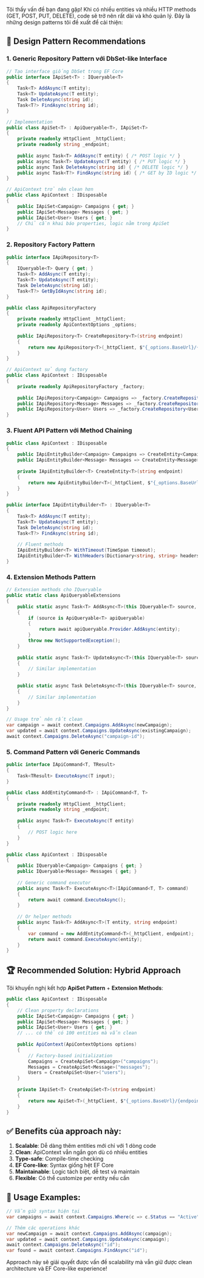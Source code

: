 Tôi thấy vấn đề bạn đang gặp! Khi có nhiều entities và nhiều HTTP methods (GET, POST, PUT, DELETE), code sẽ trở nên rất dài và khó quản lý. Đây là những design patterns tôi đề xuất để cải thiện:

## 🎯 Design Pattern Recommendations

### 1. **Generic Repository Pattern với DbSet-like Interface**

```csharp
// Tạo interface giống DbSet trong EF Core
public interface IApiSet<T> : IQueryable<T>
{
    Task<T> AddAsync(T entity);
    Task<T> UpdateAsync(T entity);
    Task DeleteAsync(string id);
    Task<T?> FindAsync(string id);
}

// Implementation
public class ApiSet<T> : ApiQueryable<T>, IApiSet<T>
{
    private readonly HttpClient _httpClient;
    private readonly string _endpoint;
    
    public async Task<T> AddAsync(T entity) { /* POST logic */ }
    public async Task<T> UpdateAsync(T entity) { /* PUT logic */ }
    public async Task DeleteAsync(string id) { /* DELETE logic */ }
    public async Task<T?> FindAsync(string id) { /* GET by ID logic */ }
}

// ApiContext trở nên clean hơn
public class ApiContext : IDisposable
{
    public IApiSet<Campaign> Campaigns { get; }
    public IApiSet<Message> Messages { get; }
    public IApiSet<User> Users { get; }
    // Chỉ cần khai báo properties, logic nằm trong ApiSet
}
```

### 2. **Repository Factory Pattern**

```csharp
public interface IApiRepository<T>
{
    IQueryable<T> Query { get; }
    Task<T> AddAsync(T entity);
    Task<T> UpdateAsync(T entity);
    Task DeleteAsync(string id);
    Task<T?> GetByIdAsync(string id);
}

public class ApiRepositoryFactory
{
    private readonly HttpClient _httpClient;
    private readonly ApiContextOptions _options;
    
    public IApiRepository<T> CreateRepository<T>(string endpoint)
    {
        return new ApiRepository<T>(_httpClient, $"{_options.BaseUrl}/{endpoint}");
    }
}

// ApiContext sử dụng factory
public class ApiContext : IDisposable
{
    private readonly ApiRepositoryFactory _factory;
    
    public IApiRepository<Campaign> Campaigns => _factory.CreateRepository<Campaign>("campaigns");
    public IApiRepository<Message> Messages => _factory.CreateRepository<Message>("messages");
    public IApiRepository<User> Users => _factory.CreateRepository<User>("users");
}
```

### 3. **Fluent API Pattern với Method Chaining**

```csharp
public class ApiContext : IDisposable
{
    public IApiEntityBuilder<Campaign> Campaigns => CreateEntity<Campaign>("campaigns");
    public IApiEntityBuilder<Message> Messages => CreateEntity<Message>("messages");
    
    private IApiEntityBuilder<T> CreateEntity<T>(string endpoint)
    {
        return new ApiEntityBuilder<T>(_httpClient, $"{_options.BaseUrl}/{endpoint}");
    }
}

public interface IApiEntityBuilder<T> : IQueryable<T>
{
    Task<T> AddAsync(T entity);
    Task<T> UpdateAsync(T entity);
    Task DeleteAsync(string id);
    Task<T?> FindAsync(string id);
    
    // Fluent methods
    IApiEntityBuilder<T> WithTimeout(TimeSpan timeout);
    IApiEntityBuilder<T> WithHeaders(Dictionary<string, string> headers);
}
```

### 4. **Extension Methods Pattern**

```csharp
// Extension methods cho IQueryable
public static class ApiQueryableExtensions
{
    public static async Task<T> AddAsync<T>(this IQueryable<T> source, T entity)
    {
        if (source is ApiQueryable<T> apiQueryable)
        {
            return await apiQueryable.Provider.AddAsync(entity);
        }
        throw new NotSupportedException();
    }
    
    public static async Task<T> UpdateAsync<T>(this IQueryable<T> source, T entity)
    {
        // Similar implementation
    }
    
    public static async Task DeleteAsync<T>(this IQueryable<T> source, string id)
    {
        // Similar implementation  
    }
}

// Usage trở nên rất clean
var campaign = await context.Campaigns.AddAsync(newCampaign);
var updated = await context.Campaigns.UpdateAsync(existingCampaign);
await context.Campaigns.DeleteAsync("campaign-id");
```

### 5. **Command Pattern với Generic Commands**

```csharp
public interface IApiCommand<T, TResult>
{
    Task<TResult> ExecuteAsync(T input);
}

public class AddEntityCommand<T> : IApiCommand<T, T>
{
    private readonly HttpClient _httpClient;
    private readonly string _endpoint;
    
    public async Task<T> ExecuteAsync(T entity)
    {
        // POST logic here
    }
}

public class ApiContext : IDisposable
{
    public IQueryable<Campaign> Campaigns { get; }
    public IQueryable<Message> Messages { get; }
    
    // Generic command executor
    public async Task<T> ExecuteAsync<T>(IApiCommand<T, T> command)
    {
        return await command.ExecuteAsync();
    }
    
    // Or helper methods
    public async Task<T> AddAsync<T>(T entity, string endpoint)
    {
        var command = new AddEntityCommand<T>(_httpClient, endpoint);
        return await command.ExecuteAsync(entity);
    }
}
```

## 🏆 **Recommended Solution: Hybrid Approach**

Tôi khuyến nghị kết hợp **ApiSet Pattern** + **Extension Methods**:

```csharp
public class ApiContext : IDisposable
{
    // Clean property declarations
    public IApiSet<Campaign> Campaigns { get; }
    public IApiSet<Message> Messages { get; }
    public IApiSet<User> Users { get; }
    // ... có thể có 100 entities mà vẫn clean
    
    public ApiContext(ApiContextOptions options)
    {
        // Factory-based initialization
        Campaigns = CreateApiSet<Campaign>("campaigns");
        Messages = CreateApiSet<Message>("messages");
        Users = CreateApiSet<User>("users");
    }
    
    private IApiSet<T> CreateApiSet<T>(string endpoint)
    {
        return new ApiSet<T>(_httpClient, $"{_options.BaseUrl}/{endpoint}");
    }
}
```

## ✅ **Benefits của approach này:**

1. **Scalable**: Dễ dàng thêm entities mới chỉ với 1 dòng code
2. **Clean**: ApiContext vẫn ngắn gọn dù có nhiều entities
3. **Type-safe**: Compile-time checking
4. **EF Core-like**: Syntax giống hệt EF Core
5. **Maintainable**: Logic tách biệt, dễ test và maintain
6. **Flexible**: Có thể customize per entity nếu cần

## 🎯 **Usage Examples:**

```csharp
// Vẫn giữ syntax hiện tại
var campaigns = await context.Campaigns.Where(c => c.Status == "Active").ToListAsync();

// Thêm các operations khác
var newCampaign = await context.Campaigns.AddAsync(campaign);
var updated = await context.Campaigns.UpdateAsync(campaign);
await context.Campaigns.DeleteAsync("id");
var found = await context.Campaigns.FindAsync("id");
```

Approach này sẽ giải quyết được vấn đề scalability mà vẫn giữ được clean architecture và EF Core-like experience!